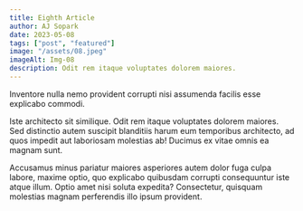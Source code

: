 ```yaml
---
title: Eighth Article
author: AJ Sopark
date: 2023-05-08
tags: ["post", "featured"]
image: "/assets/08.jpeg"
imageAlt: Img-08
description: Odit rem itaque voluptates dolorem maiores.
---
```


<div class="space-y-4">
<div class="font-thin text-xl text-white">Inventore nulla nemo provident corrupti nisi assumenda facilis esse explicabo commodi.</div> 
<p class="text-white"> Iste architecto sit similique. Odit rem itaque voluptates dolorem maiores. Sed distinctio autem suscipit blanditiis harum eum temporibus architecto, ad quos impedit aut laboriosam molestias ab! Ducimus ex vitae omnis ea magnam sunt.</p>
<p class="text-white">Accusamus minus pariatur maiores asperiores autem dolor fuga culpa labore, maxime optio, quo explicabo quibusdam corrupti consequuntur iste atque illum. Optio amet nisi soluta expedita? Consectetur, quisquam molestias magnam perferendis illo ipsum provident.</p>
</div>
